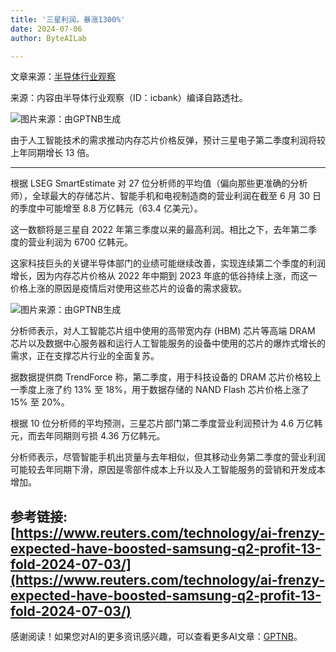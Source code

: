 ```yaml
---
title: '三星利润，暴涨1300%'
date: 2024-07-06
author: ByteAILab

---
```


文章来源：[半导体行业观察](javascript:void(0);)

来源：内容由半导体行业观察（ID：icbank）编译自路透社。

![图片来源：由GPTNB生成](http://www.jesonc.com/upload/3B33CB85B496C0CB6FBA4C2BD79320AD/1720072332129/FlRM-X-9Adl29ho1vw2ziQPsc8Iq.png)

由于人工智能技术的需求推动内存芯片价格反弹，预计三星电子第二季度利润将较上年同期增长 13 倍。

---


根据 LSEG SmartEstimate 对 27 位分析师的平均值（偏向那些更准确的分析师），全球最大的存储芯片、智能手机和电视制造商的营业利润在截至 6 月 30 日的季度中可能增至 8.8 万亿韩元（63.4 亿美元）。

这一数额将是三星自 2022 年第三季度以来的最高利润。相比之下，去年第二季度的营业利润为 6700 亿韩元。

这家科技巨头的关键半导体部门的业绩可能继续改善，实现连续第二个季度的利润增长，因为内存芯片价格从 2022 年中期到 2023 年底的低谷持续上涨，而这一价格上涨的原因是疫情后对使用这些芯片的设备的需求疲软。

![图片来源：由GPTNB生成](http://www.jesonc.com/upload/3B33CB85B496C0CB6FBA4C2BD79320AD/1720072345931/Flqve_LZsKG5VL_2pJpkqj9u0pjJ.png)

分析师表示，对人工智能芯片组中使用的高带宽内存 (HBM) 芯片等高端 DRAM 芯片以及数据中心服务器和运行人工智能服务的设备中使用的芯片的爆炸式增长的需求，正在支撑芯片行业的全面复苏。

据数据提供商 TrendForce 称，第二季度，用于科技设备的 DRAM 芯片价格较上一季度上涨了约 13% 至 18%，用于数据存储的 NAND Flash 芯片价格上涨了 15% 至 20%。

根据 10 位分析师的平均预测，三星芯片部门第二季度营业利润预计为 4.6 万亿韩元，而去年同期则亏损 4.36 万亿韩元。

分析师表示，尽管智能手机出货量与去年相似，但其移动业务第二季度的营业利润可能较去年同期下滑，原因是零部件成本上升以及人工智能服务的营销和开发成本增加。

参考链接: [https://www.reuters.com/technology/ai-frenzy-expected-have-boosted-samsung-q2-profit-13-fold-2024-07-03/](https://www.reuters.com/technology/ai-frenzy-expected-have-boosted-samsung-q2-profit-13-fold-2024-07-03/)
---
感谢阅读！如果您对AI的更多资讯感兴趣，可以查看更多AI文章：[GPTNB](https://gptnb.com)。